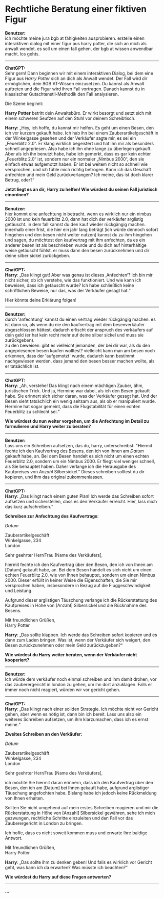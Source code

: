 # Rechtliche Beratung einer fiktiven Figur

**Benutzer:**<br>
ich möchte meine jura bgb at fähigkeiten ausprobieren. erstelle einen interaktiven dialog mit einer figur aus harry potter, die sich an mich als anwalt wendet. es soll um einen fall gehen, der bgb at wissen anwendbar macht. los gehts.

---

**ChatGPT:**<br>
Sehr gern! Dann beginnen wir mit einem interaktiven Dialog, bei dem eine Figur aus *Harry Potter* sich an dich als Anwalt wendet. Der Fall wird dir ermöglichen, dein BGB AT-Wissen einzusetzen. Du kannst als Anwalt auftreten und die Figur wird ihren Fall vortragen. Danach kannst du in klassischer Gutachtenstil-Methodik den Fall analysieren.

Die Szene beginnt:

**Harry Potter** betritt dein Anwaltsbüro. Er wirkt besorgt und setzt sich mit einem schweren Seufzen auf den Stuhl vor deinem Schreibtisch.

**Harry:** „Hey, ich hoffe, du kannst mir helfen. Es geht um einen Besen, den ich vor kurzem gekauft habe. Ich hab ihn bei einem Zauberartikelgeschäft in der Winkelgasse gesehen und der Verkäufer sagte mir, es sei ein „Feuerblitz 2.0“. Er klang wirklich begeistert und hat ihn mir als besonders schnell angepriesen. Also habe ich ihn ohne lange zu überlegen gekauft. Aber als ich ihn benutzt habe, habe ich gemerkt, dass es gar kein echter „Feuerblitz 2.0“ ist, sondern nur ein normaler „Nimbus 2000“, den sie einfach etwas aufgemotzt haben. Er ist bei weitem nicht so schnell wie versprochen, und ich fühle mich richtig betrogen. Kann ich das Geschäft anfechten und mein Geld zurückverlangen? Ich meine, das ist doch klarer Betrug, oder?“

**Jetzt liegt es an dir, Harry zu helfen! Wie würdest du seinen Fall juristisch einordnen?**

---

**Benutzer:**<br>
hier kommt eine anfechtung in betracht. wenn es wirklich nur ein nimbus 2000 ist und kein feuerblitz 2.0, dann hat dich der verkäufer arglistig getäuscht. in dem fall kannst du den kauf wieder rückgängig machen. innerhalb einer frist, die hier ein jahr lang beträgt (ich würde dennoch sofort hingehen und den besen nicht weiter nutzen) kannst du zu ihm hingehen und sagen, du möchtest den kaufvertrag mit ihm anfechten, da es ein anderer besen ist als beschrieben wurde und du dich auf hinterhältige weise getäuscht fühlst. er muss dann den besen zurücknehmen und dir deine silber sickel zurückgeben.

---

**ChatGPT:**<br>
**Harry**: „Das klingt gut! Aber was genau ist dieses ‚Anfechten‘? Ich bin mir nicht sicher, ob ich verstehe, wie das funktioniert. Und wie kann ich beweisen, dass ich getäuscht wurde? Ich habe schließlich keine schriftlichen Beweise, nur das, was der Verkäufer gesagt hat.“

Hier könnte deine Erklärung folgen!

---

**Benutzer:**<br>
durch 'anfechtung' kannst du einen vertrag wieder rückgängig machen. es ist dann so, als wenn du nie den kaufvertrag mit dem besenverkäufer abgeschlossen hättest. dadurch erlischt der anspruch des verkäufers auf dein geld (er hat kein recht mehr auf deine silber sickel und muss sie zurückgeben).\
zu den beweisen: gibt es vielleicht jemanden, der bei dir war, als du den angepriesenen besen kaufen wolltest? vielleicht kann man am besen noch erkennen, dass der 'aufgemotzt' wurde, dadurch kann bestimmt nachgewiesen werden, dass jemand den besen besser machen wollte, als er tatsächlich ist.


---

**ChatGPT:**<br>
**Harry**: „Ah, verstehe! Das klingt nach einem mächtigen Zauber, ähm, juristischen Trick. Und ja, Hermine war dabei, als ich den Besen gekauft habe. Sie erinnert sich sicher daran, was der Verkäufer gesagt hat. Und der Besen sieht tatsächlich ein wenig seltsam aus, als ob er manipuliert wurde. Hermine hat sogar gemeint, dass die Flugstabilität für einen echten Feuerblitz zu schlecht sei.“

**Wie würdest du nun weiter vorgehen, um die Anfechtung im Detail zu formulieren und Harry weiter zu beraten?**

---

**Benutzer:**<br>
Lass uns ein Schreiben aufsetzen, das du, harry, unterschreibst: "Hiermit fechte ich den Kaufvertrag des Besens, den ich von Ihnen am *Datum* gekauft habe, an. Bei dem Besen handelt es sich nicht um einen echten Feuerblitz 2.0, sondern um ein Nimbus 2000. Er fliegt viel weniger schnell, als Sie behauptet haben. Daher verlange ich die Herausgabe des Kaufpreises von *Anzahl* Silbersickel." Dieses schreiben solltest du dir kopieren, und ihm das original zukommenlassen.

---

**ChatGPT:**<br>
**Harry**: „Das klingt nach einem guten Plan! Ich werde das Schreiben sofort aufsetzen und sicherstellen, dass es den Verkäufer erreicht. Hier, lass mich das kurz aufschreiben.“

**Schreiben zur Anfechtung des Kaufvertrags:**

*Datum*

Zauberartikelgeschäft  
Winkelgasse, 234  
London

Sehr geehrter Herr/Frau [Name des Verkäufers],

hiermit fechte ich den Kaufvertrag über den Besen, den ich von Ihnen am [Datum] gekauft habe, an. Bei dem Besen handelt es sich nicht um einen echten Feuerblitz 2.0, wie von Ihnen behauptet, sondern um einen Nimbus 2000. Dieser erfüllt in keiner Weise die Eigenschaften, die Sie mir versprochen haben, insbesondere in Bezug auf die Fluggeschwindigkeit und Leistung.

Aufgrund dieser arglistigen Täuschung verlange ich die Rückerstattung des Kaufpreises in Höhe von [Anzahl] Silbersickel und die Rücknahme des Besens.

Mit freundlichen Grüßen,  
Harry Potter

**Harry**: „Das sollte klappen. Ich werde das Schreiben sofort kopieren und es dann zum Laden bringen. Was ist, wenn der Verkäufer sich weigert, den Besen zurückzunehmen oder mein Geld zurückzugeben?“

**Wie würdest du Harry weiter beraten, wenn der Verkäufer nicht kooperiert?**

---

**Benutzer:**<br>
Ich würde dem verkäufer noch einmal schreiben und ihm damit drohen, vor das zauberergericht in london zu gehen, um ihn dort anzuklagen. Falls er immer noch nicht reagiert, würden wir vor gericht gehen.

---

**ChatGPT:**<br>
**Harry**: „Das klingt nach einer soliden Strategie. Ich möchte nicht vor Gericht gehen, aber wenn es nötig ist, dann bin ich bereit. Lass uns also ein weiteres Schreiben aufsetzen, um ihm klarzumachen, dass ich es ernst meine.“


**Zweites Schreiben an den Verkäufer:**

*Datum*

Zauberartikelgeschäft  
Winkelgasse, 234  
London

Sehr geehrter Herr/Frau [Name des Verkäufers],

ich möchte Sie hiermit daran erinnern, dass ich den Kaufvertrag über den Besen, den ich am [Datum] bei Ihnen gekauft habe, aufgrund arglistiger Täuschung angefochten habe. Bislang habe ich jedoch keine Rückmeldung von Ihnen erhalten.

Sollten Sie nicht umgehend auf mein erstes Schreiben reagieren und mir die Rückerstattung in Höhe von [Anzahl] Silbersickel gewähren, sehe ich mich gezwungen, rechtliche Schritte einzuleiten und den Fall vor das Zauberergericht in London zu bringen.

Ich hoffe, dass es nicht soweit kommen muss und erwarte Ihre baldige Antwort.

Mit freundlichen Grüßen,  
Harry Potter


**Harry**: „Das sollte ihm zu denken geben! Und falls es wirklich vor Gericht geht, was kann ich da erwarten? Was müsste ich beachten?“


**Wie würdest du Harry auf diese Fragen antworten?**


---

**...**
